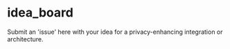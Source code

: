 # idea_board
Submit an 'issue' here with your idea for a privacy-enhancing integration or architecture.
